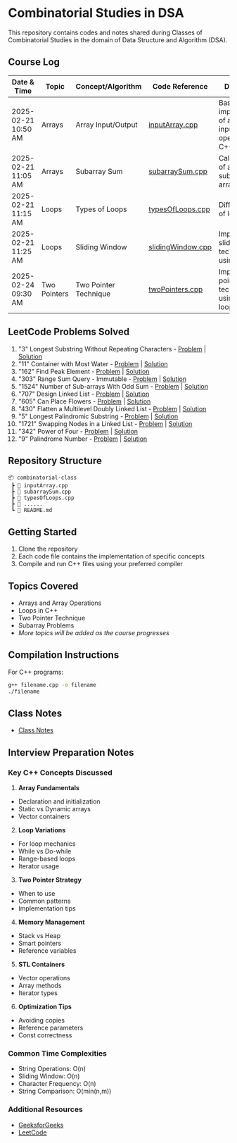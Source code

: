 # Combinatorial Studies in DSA
This repository contains codes and notes shared during Classes of Combinatorial Studies in the domain of Data Structure and Algorithm (DSA).

## Course Log

| Date & Time | Topic | Concept/Algorithm | Code Reference | Description |
|-------------|-------|------------------|----------------|-------------|
| 2025-02-21 10:50 AM | Arrays | Array Input/Output | [inputArray.cpp](inputArray.cpp) | Basic implementation of array input/output operations in C++ |
| 2025-02-21 11:05 AM | Arrays | Subarray Sum | [subarraySum.cpp](subarraySum.cpp) | Calculate sum of all possible subarrays in an array |
| 2025-02-21 11:15 AM | Loops | Types of Loops | [typesOfLoops.cpp](typesOfLoops.cpp) | Different types of loops in C++ |
| 2025-02-21 11:25 AM | Loops | Sliding Window | [slidingWindow.cpp](slidingWindow.cpp) | Implement sliding window technique using for loop |
| 2025-02-24 09:30 AM | Two Pointers | Two Pointer Technique | [twoPointers.cpp](twoPointers.cpp) | Implement two pointer technique using while loop |

## LeetCode Problems Solved
1. "3" Longest Substring Without Repeating Characters - [Problem](https://leetcode.com/problems/longest-substring-without-repeating-characters/) | [Solution](lengthOfLongestSubstring.cpp)
2. "11" Container with Most Water - [Problem](https://leetcode.com/problems/container-with-most-water/) | [Solution](maxArea.cpp)
3. "162" Find Peak Element - [Problem](https://leetcode.com/problems/find-peak-element/) | [Solution](findPeakElement.cpp)
4. "303" Range Sum Query - Immutable - [Problem](https://leetcode.com/problems/range-sum-query-immutable/) | [Solution](NumArray.cpp)
5. "1524" Number of Sub-arrays With Odd Sum - [Problem](https://leetcode.com/problems/number-of-sub-arrays-with-odd-sum/) | [Solution](numOfSubarrays.cpp)
6. "707" Design Linked List - [Problem](https://leetcode.com/problems/design-linked-list/) | [Solution](MyLinkedList.cpp)
7. "605" Can Place Flowers - [Problem](https://leetcode.com/problems/can-place-flowers/) | [Solution](canPlaceFlowers.cpp)
8. "430" Flatten a Multilevel Doubly Linked List - [Problem](https://leetcode.com/problems/flatten-a-multilevel-doubly-linked-list/) | [Solution](flatten.cpp)
9. "5" Longest Palindromic Substring - [Problem](https://leetcode.com/problems/longest-palindromic-substring/) | [Solution](longestPalindrome.cpp)
10. "1721" Swapping Nodes in a Linked List - [Problem](https://leetcode.com/problems/swapping-nodes-in-a-linked-list/) | [Solution](swapNodes.cpp)
11. "342" Power of Four - [Problem](https://leetcode.com/problems/power-of-four/) | [Solution](isPowerOfFour.cpp)
12. "9" Palindrome Number - [Problem](https://leetcode.com/problems/palindrome-number/) | [Solution](isPalindrome.cpp)


## Repository Structure
```
📦 combinatorial-class
 ┣ 📜 inputArray.cpp
 ┣ 📜 subarraySum.cpp
 ┣ 📜 typesOfLoops.cpp
 ┣ 📜 ......
 ┗ 📜 README.md
```

## Getting Started
1. Clone the repository
2. Each code file contains the implementation of specific concepts
3. Compile and run C++ files using your preferred compiler

## Topics Covered
- Arrays and Array Operations
- Loops in C++
- Two Pointer Technique
- Subarray Problems
- *More topics will be added as the course progresses*

## Compilation Instructions
For C++ programs:
```bash
g++ filename.cpp -o filename
./filename
```
## Class Notes
- [Class Notes](classNotes.md)

## Interview Preparation Notes
### Key C++ Concepts Discussed
1. **Array Fundamentals**
  - Declaration and initialization
  - Static vs Dynamic arrays
  - Vector containers

2. **Loop Variations**
  - For loop mechanics
  - While vs Do-while
  - Range-based loops
  - Iterator usage

3. **Two Pointer Strategy**
  - When to use
  - Common patterns
  - Implementation tips

4. **Memory Management**
  - Stack vs Heap
  - Smart pointers
  - Reference variables

5. **STL Containers**
  - Vector operations
  - Array methods
  - Iterator types

6. **Optimization Tips**
  - Avoiding copies
  - Reference parameters
  - Const correctness

### Common Time Complexities
- String Operations: O(n)
- Sliding Window: O(n)
- Character Frequency: O(n)
- String Comparison: O(min(n,m))

### Additional Resources
- [GeeksforGeeks](https://www.geeksforgeeks.org/)
- [LeetCode](https://leetcode.com/)